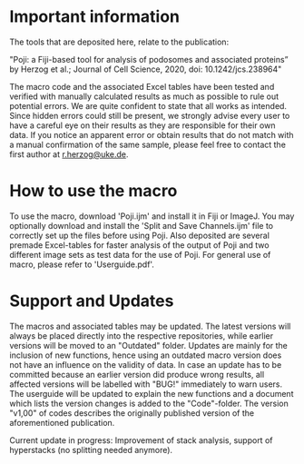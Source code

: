 # Important information

The tools that are deposited here, relate to the publication:

"Poji: a Fiji-based tool for analysis of podosomes and associated proteins” by Herzog et al.; Journal of Cell Science, 2020, doi: 10.1242/jcs.238964"

The macro code and the associated Excel tables have been tested and verified with manually calculated results as much as possible to rule out potential errors. We are quite confident to state that all works as intended. Since hidden errors could still be present, we strongly advise every user to have a careful eye on their results as they are responsible for their own data. If you notice an apparent error or obtain results that do not match with a manual confirmation of the same sample, please feel free to contact the first author at r.herzog@uke.de.

# How to use the macro

To use the macro, download 'Poji.ijm' and install it in Fiji or ImageJ. You may optionally download and install the 'Split and Save Channels.ijm' file to correctly set up the files before using Poji. Also deposited are several premade Excel-tables for faster analysis of the output of Poji and two different image sets as test data for the use of Poji. For general use of macro, please refer to 'Userguide.pdf'. 

# Support and Updates

The macros and associated tables may be updated. The latest versions will always be placed directly into the respective repositories, while earlier versions will be moved to an "Outdated" folder. Updates are mainly for the inclusion of new functions, hence using an outdated macro version does not have an influence on the validity of data. In case an update has to be committed because an earlier version did produce wrong results, all affected versions will be labelled with "BUG!" immediately to warn users. The userguide will be updated to explain the new functions and a document which lists the version changes is added to the "Code"-folder. The version "v1,00" of codes describes the originally published version of the aforementioned publication.

Current update in progress:
Improvement of stack analysis, support of hyperstacks (no splitting needed anymore).
